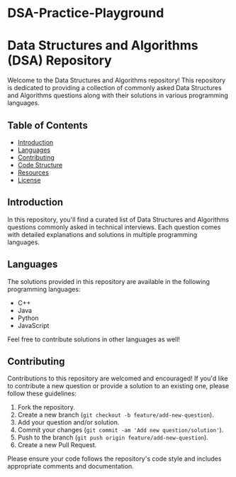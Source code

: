 # DSA-Practice-Playground
# Data Structures and Algorithms (DSA) Repository

Welcome to the Data Structures and Algorithms repository! This repository is dedicated to providing a collection of commonly asked Data Structures and Algorithms questions along with their solutions in various programming languages.

## Table of Contents

- [Introduction](#introduction)
- [Languages](#languages)
- [Contributing](#contributing)
- [Code Structure](#code-structure)
- [Resources](#resources)
- [License](#license)

## Introduction

In this repository, you'll find a curated list of Data Structures and Algorithms questions commonly asked in technical interviews. Each question comes with detailed explanations and solutions in multiple programming languages.

## Languages

The solutions provided in this repository are available in the following programming languages:

- C++
- Java
- Python
- JavaScript

Feel free to contribute solutions in other languages as well!

## Contributing

Contributions to this repository are welcomed and encouraged! If you'd like to contribute a new question or provide a solution to an existing one, please follow these guidelines:

1. Fork the repository.
2. Create a new branch (`git checkout -b feature/add-new-question`).
3. Add your question and/or solution.
4. Commit your changes (`git commit -am 'Add new question/solution'`).
5. Push to the branch (`git push origin feature/add-new-question`).
6. Create a new Pull Request.

Please ensure your code follows the repository's code style and includes appropriate comments and documentation.



